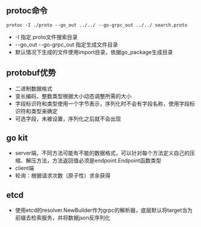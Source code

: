 ## protoc命令

```
protoc -I ./proto --go_out ../../ --go-grpc_out ../../ search.proto
```

* -I 指定.proto文件搜索目录
* --go_out --go-grpc_out 指定生成文件目录
* 默认情况下生成的文件使用import目录，依据go_package生成目录

## protobuf优势

* 二进制数据格式
* 变长编码，整数类型根据大小动态调整所需的大小
* 字段标识符和类型使用一个字节表示，序列化时不会有字段名称，使用字段标识符和类型来确定
* 可选字段，未被设置，序列化之后就不会出现

## go kit

* server端，不同方法可能有不能的数据格式，可以针对每个方法定义自己的压缩、解压方法，方法返回值必须是endpoint.Endpoint函数类型
* client端
* 轮询：根据请求次数（原子性）求余获得

## etcd 

* 使用etcd的resolver.NewBuilder作为grpc的解析器，底层默认将target当为前缀去检索服务，并将数据json反序列化